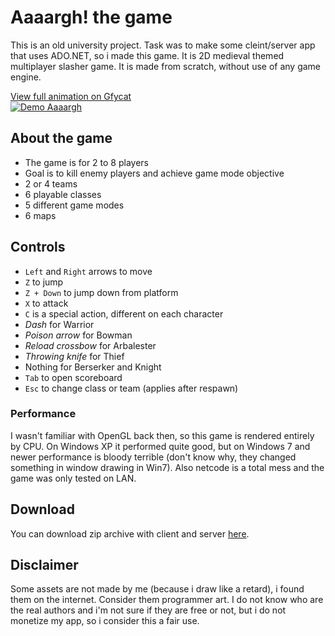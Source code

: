 # Aaaargh! the game
This is an old university project. Task was to make some cleint/server app that uses ADO.NET, so i made this game.
It is 2D medieval themed multiplayer slasher game. It is made from scratch, without use of any game engine.

[View full animation on Gfycat](https://gfycat.com/ImpureEasyBoubou)  
[![Demo Aaaargh](https://giant.gfycat.com/ClutteredInsecureHoneyeater.gif)](https://gfycat.com/ImpureEasyBoubou)

## About the game
* The game is for 2 to 8 players
* Goal is to kill enemy players and achieve game mode objective
* 2 or 4 teams
* 6 playable classes
* 5 different game modes
* 6 maps

## Controls
* `Left` and `Right` arrows to move
* `Z` to jump
* `Z + Down` to jump down from platform
* `X` to attack
* `C` is a special action, different on each character
 * _Dash_ for Warrior
 * _Poison arrow_ for Bowman
 * _Reload crossbow_ for Arbalester
 * _Throwing knife_ for Thief
 * Nothing for Berserker and Knight
* `Tab` to open scoreboard
* `Esc` to change class or team (applies after respawn)

### Performance
I wasn't familiar with OpenGL back then, so this game is rendered entirely by CPU. On Windows XP it performed quite good, but on Windows 7 and newer performance is bloody terrible (don't know why, they changed something in window drawing in Win7). Also netcode is a total mess and the game was only tested on LAN.

## Download
You can download zip archive with client and server [here](https://github.com/SerGreen/AaaarghTheGame/releases/latest). 

## Disclaimer
Some assets are not made by me (because i draw like a retard), i found them on the internet. Consider them programmer art. I do not know who are the real authors and i'm not sure if they are free or not, but i do not monetize my app, so i consider this a fair use.
